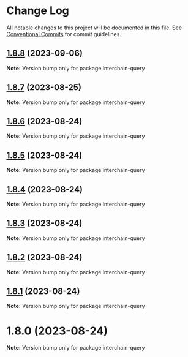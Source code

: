 # Change Log

All notable changes to this project will be documented in this file.
See [Conventional Commits](https://conventionalcommits.org) for commit guidelines.

## [1.8.8](https://github.com/pyramation/interchain-query/compare/interchain-query@1.8.7...interchain-query@1.8.8) (2023-09-06)

**Note:** Version bump only for package interchain-query

## [1.8.7](https://github.com/pyramation/interchain-query/compare/interchain-query@1.8.6...interchain-query@1.8.7) (2023-08-25)

**Note:** Version bump only for package interchain-query

## [1.8.6](https://github.com/pyramation/interchain-query/compare/interchain-query@1.8.5...interchain-query@1.8.6) (2023-08-24)

**Note:** Version bump only for package interchain-query

## [1.8.5](https://github.com/pyramation/interchain-query/compare/interchain-query@1.8.4...interchain-query@1.8.5) (2023-08-24)

**Note:** Version bump only for package interchain-query

## [1.8.4](https://github.com/pyramation/interchain-query/compare/interchain-query@1.8.3...interchain-query@1.8.4) (2023-08-24)

**Note:** Version bump only for package interchain-query

## [1.8.3](https://github.com/pyramation/interchain-query/compare/interchain-query@1.8.2...interchain-query@1.8.3) (2023-08-24)

**Note:** Version bump only for package interchain-query

## [1.8.2](https://github.com/pyramation/interchain-query/compare/interchain-query@1.8.1...interchain-query@1.8.2) (2023-08-24)

**Note:** Version bump only for package interchain-query

## [1.8.1](https://github.com/pyramation/interchain-query/compare/interchain-query@1.8.0...interchain-query@1.8.1) (2023-08-24)

**Note:** Version bump only for package interchain-query

# 1.8.0 (2023-08-24)

**Note:** Version bump only for package interchain-query

